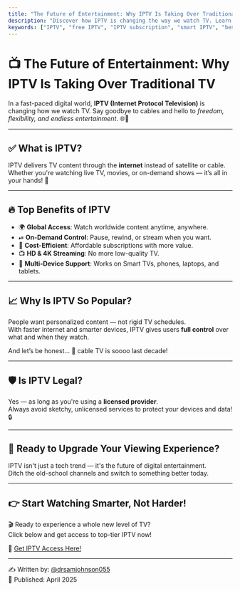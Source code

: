 ```yaml
---
title: "The Future of Entertainment: Why IPTV Is Taking Over Traditional TV"
description: "Discover how IPTV is changing the way we watch TV. Learn its benefits, legality, and why it's replacing traditional television in homes worldwide."
keywords: ["IPTV", "free IPTV", "IPTV subscription", "smart IPTV", "best IPTV service", "IPTV 2025", "legal IPTV"]
---
```


# 📺 The Future of Entertainment: Why IPTV Is Taking Over Traditional TV

In a fast-paced digital world, **IPTV (Internet Protocol Television)** is changing how we watch TV. Say goodbye to cables and hello to *freedom, flexibility, and endless entertainment*. 🌐🎉

---

## ✅ What is IPTV?

IPTV delivers TV content through the **internet** instead of satellite or cable.  
Whether you're watching live TV, movies, or on-demand shows — it’s all in your hands! 📲

---

## 🔥 Top Benefits of IPTV

- 🌍 **Global Access**: Watch worldwide content anytime, anywhere.  
- ⏯ **On-Demand Control**: Pause, rewind, or stream when you want.  
- 💸 **Cost-Efficient**: Affordable subscriptions with more value.  
- 📺 **HD & 4K Streaming**: No more low-quality TV.  
- 📱 **Multi-Device Support**: Works on Smart TVs, phones, laptops, and tablets.

---

## 📈 Why Is IPTV So Popular?

People want personalized content — not rigid TV schedules.  
With faster internet and smarter devices, IPTV gives users **full control** over what and when they watch.

And let’s be honest… 📡 cable TV is soooo last decade!

---

## 🛡 Is IPTV Legal?

Yes — as long as you're using a **licensed provider**.  
Always avoid sketchy, unlicensed services to protect your devices and data! 🔒

---

## 🚀 Ready to Upgrade Your Viewing Experience?

IPTV isn't just a tech trend — it's the future of digital entertainment.  
Ditch the old-school channels and switch to something better today.

---

## 👉 Start Watching Smarter, Not Harder!

🎬 Ready to experience a whole new level of TV?  
Click below and get access to top-tier IPTV now!

🔗 [Get IPTV Access Here!](https://bit.ly/3RnhsPe)

---

✍️ Written by: [@drsamjohnson055](https://github.com/drsamjohnson055)  
📅 Published: April 2025
